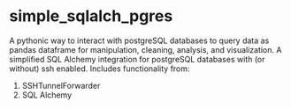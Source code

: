# simple_sqlalch_pgres
A pythonic way to interact with postgreSQL databases to query data as pandas dataframe for manipulation, cleaning, analysis, and visualization. A simplified SQL Alchemy integration for postgreSQL databases with (or without) ssh enabled.
Includes functionality from:
1. SSHTunnelForwarder
2. SQL Alchemy
